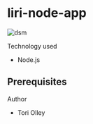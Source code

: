 # liri-node-app
![dsm](https://user-images.githubusercontent.com/46722789/56844037-a88d4580-686f-11e9-8086-50d463bebba3.jpg)


Technology used
- Node.js


Prerequisites
- 

Author
- Tori Olley






